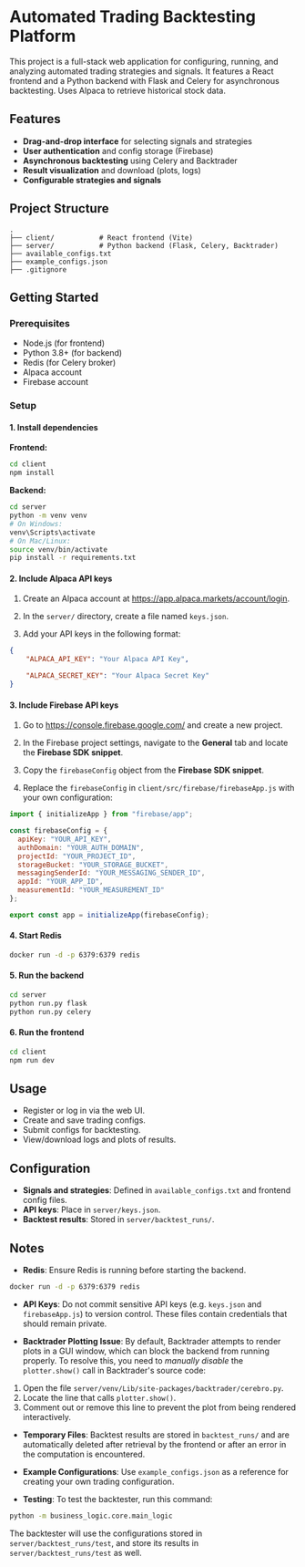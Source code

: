 # Automated Trading Backtesting Platform

This project is a full-stack web application for configuring, running, and analyzing automated trading strategies and signals. It features a React frontend and a Python backend with Flask and Celery for asynchronous backtesting. Uses Alpaca to retrieve historical stock data.

## Features

- **Drag-and-drop interface** for selecting signals and strategies
- **User authentication** and config storage (Firebase)
- **Asynchronous backtesting** using Celery and Backtrader
- **Result visualization** and download (plots, logs)
- **Configurable strategies and signals**

## Project Structure

```
.
├── client/           # React frontend (Vite)
├── server/           # Python backend (Flask, Celery, Backtrader)
├── available_configs.txt
├── example_configs.json
├── .gitignore
```

## Getting Started

### Prerequisites

- Node.js (for frontend)
- Python 3.8+ (for backend)
- Redis (for Celery broker)
- Alpaca account
- Firebase account

### Setup

#### 1. Install dependencies

**Frontend:**
```sh
cd client
npm install
```

**Backend:**
```sh
cd server
python -m venv venv
# On Windows:
venv\Scripts\activate
# On Mac/Linux:
source venv/bin/activate
pip install -r requirements.txt
```

#### 2. Include Alpaca API keys
1. Create an Alpaca account at https://app.alpaca.markets/account/login.

2. In the `server/` directory, create a file named `keys.json`.

3. Add your API keys in the following format:
```json
{
    "ALPACA_API_KEY": "Your Alpaca API Key",

    "ALPACA_SECRET_KEY": "Your Alpaca Secret Key"
}
```

#### 3. Include Firebase API keys
1. Go to https://console.firebase.google.com/ and create a new project.

2. In the Firebase project settings, navigate to the **General** tab and locate the **Firebase SDK snippet**.

3. Copy the `firebaseConfig` object from the **Firebase SDK snippet**.

4. Replace the `firebaseConfig` in `client/src/firebase/firebaseApp.js` with your own configuration:
```javascript
import { initializeApp } from "firebase/app";

const firebaseConfig = {
  apiKey: "YOUR_API_KEY",
  authDomain: "YOUR_AUTH_DOMAIN",
  projectId: "YOUR_PROJECT_ID",
  storageBucket: "YOUR_STORAGE_BUCKET",
  messagingSenderId: "YOUR_MESSAGING_SENDER_ID",
  appId: "YOUR_APP_ID",
  measurementId: "YOUR_MEASUREMENT_ID"
};

export const app = initializeApp(firebaseConfig);
```

#### 4. Start Redis

```sh
docker run -d -p 6379:6379 redis
```

#### 5. Run the backend

```sh
cd server
python run.py flask
python run.py celery
```

#### 6. Run the frontend

```sh
cd client
npm run dev
```

## Usage

- Register or log in via the web UI.
- Create and save trading configs.
- Submit configs for backtesting.
- View/download logs and plots of results.

## Configuration

- **Signals and strategies**: Defined in `available_configs.txt` and frontend config files.
- **API keys**: Place in `server/keys.json`.
- **Backtest results**: Stored in `server/backtest_runs/`.

## Notes
- **Redis**: Ensure Redis is running before starting the backend.
```sh
docker run -d -p 6379:6379 redis
```

- **API Keys**: Do not commit sensitive API keys (e.g. `keys.json` and `firebaseApp.js`) to version control. These files contain credentials that should remain private.

- **Backtrader Plotting Issue**: By default, Backtrader attempts to render plots in a GUI window, which can block the backend from running properly. To resolve this, you need to *manually disable* the `plotter.show()` call in Backtrader's source code:
1. Open the file `server/venv/Lib/site-packages/backtrader/cerebro.py`.
2. Locate the line that calls `plotter.show()`.
3. Comment out or remove this line to prevent the plot from being rendered interactively.

- **Temporary Files**: Backtest results are stored in `backtest_runs/` and are automatically deleted after retrieval by the frontend or after an error in the computation is encountered.

- **Example Configurations**: Use `example_configs.json` as a reference for creating your own trading configuration.

- **Testing**: To test the backtester, run this command:
```sh
python -m business_logic.core.main_logic
```
The backtester will use the configurations stored in `server/backtest_runs/test`, and store its results in `server/backtest_runs/test` as well.
